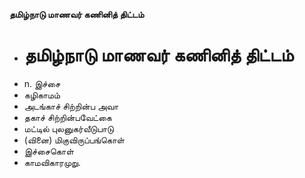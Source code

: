 **தமிழ்நாடு மாணவர் கணினித் திட்டம்**
- # தமிழ்நாடு மாணவர் கணினித் திட்டம்
- n. இச்சை
- கழிகாமம்
- அடங்காச் சிற்றின்ப அவா
- தகாச் சிற்றின்பவேட்கை
- மட்டில் புலனுகர்வீடுபாடு
- (வினை) மிகுவிருப்பங்கொள்
- இச்சைகொள்
- காமவிகாரமுறு.

